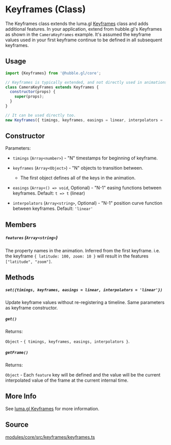# Keyframes (Class)

The Keyframes class extends the luma.gl [Keyframes](https://luma.gl/docs/api-reference/engine/animation/key-frames) class and adds additional features. In your application, extend from hubble.gl's Keyframes as shown in the `CameraKeyFrames` example. It's assumed the keyframe values used in your first keyframe continue to be defined in all subsequent keyframes.

## Usage

```js
import {Keyframes} from '@hubble.gl/core';

// Keyframes is typically extended, and not directly used in animations. 
class CameraKeyFrames extends Keyframes {
  constructor(props) {
    super(props);
  }
}

// It can be used directly too.
new Keyframes({ timings, keyframes, easings = linear, interpolators = 'linear'})
```

## Constructor

Parameters:

* `timings` (`Array<number>`) - "N" timestamps for beginning of keyframe.

* `keyframes` (`Array<Object>`) - "N" objects to transition between.

  * The first object defines all of the keys in the animation.

* `easings` (`Array<() => void`, Optional) - "N-1" easing functions between keyframes. Default: `t => t` (linear)

* `interpolators` (`Array<string>`, Optional) - "N-1" position curve function between keyframes. Default: `'linear'`


## Members

##### `features` (`Array<string>`)

The property names in the animation. Inferred from the first keyframe. i.e. the keyframe `{ latitude: 100, zoom: 10 }` will result in the features `["latitude", "zoom"]`.

## Methods

##### `set({timings, keyframes, easings = linear, interpolators = 'linear'})`

Update keyframe values without re-registering a timeline. Same parameters as keyframe constructor.

##### `get()`

Returns:

`Object` - `{ timings, keyframes, easings, interpolators }`.

##### `getFrame()`

Returns:

`Object` - Each `feature` key will be defined and the value will be the current interpolated value of the frame at the current internal time.

## More Info

See [luma.gl Keyframes](https://luma.gl/docs/api-reference/engine/animation/key-frames) for more information.

## Source

[modules/core/src/keyframes/keyframes.ts](https://github.com/visgl/hubble.gl/blob/master/modules/core/src/keyframes/keyframes.ts)
